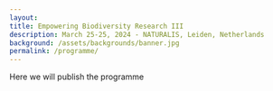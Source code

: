 ```yaml
---
layout:
title: Empowering Biodiversity Research III
description: March 25-25, 2024 - NATURALIS, Leiden, Netherlands
background: /assets/backgrounds/banner.jpg
permalink: /programme/
---
```


Here we will publish the programme
